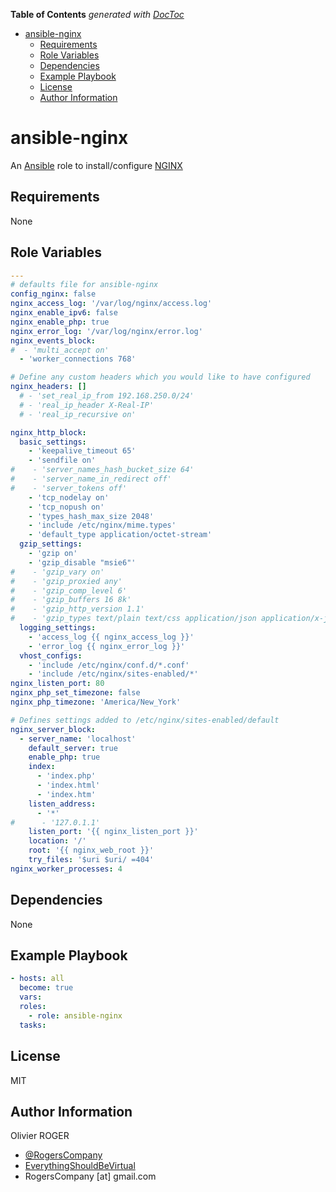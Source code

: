 <!-- START doctoc generated TOC please keep comment here to allow auto update -->
<!-- DON'T EDIT THIS SECTION, INSTEAD RE-RUN doctoc TO UPDATE -->
**Table of Contents**  *generated with [DocToc](https://github.com/thlorenz/doctoc)*

- [ansible-nginx](#ansible-nginx)
  - [Requirements](#requirements)
  - [Role Variables](#role-variables)
  - [Dependencies](#dependencies)
  - [Example Playbook](#example-playbook)
  - [License](#license)
  - [Author Information](#author-information)

<!-- END doctoc generated TOC please keep comment here to allow auto update -->

# ansible-nginx

An [Ansible](https://www.ansible) role to install/configure [NGINX](http://nginx.org)

## Requirements

None

## Role Variables

```yaml
---
# defaults file for ansible-nginx
config_nginx: false
nginx_access_log: '/var/log/nginx/access.log'
nginx_enable_ipv6: false
nginx_enable_php: true
nginx_error_log: '/var/log/nginx/error.log'
nginx_events_block:
#  - 'multi_accept on'
  - 'worker_connections 768'

# Define any custom headers which you would like to have configured
nginx_headers: []
  # - 'set_real_ip_from 192.168.250.0/24'
  # - 'real_ip_header X-Real-IP'
  # - 'real_ip_recursive on'

nginx_http_block:
  basic_settings:
    - 'keepalive_timeout 65'
    - 'sendfile on'
#    - 'server_names_hash_bucket_size 64'
#    - 'server_name_in_redirect off'
#    - 'server_tokens off'
    - 'tcp_nodelay on'
    - 'tcp_nopush on'
    - 'types_hash_max_size 2048'
    - 'include /etc/nginx/mime.types'
    - 'default_type application/octet-stream'
  gzip_settings:
    - 'gzip on'
    - 'gzip_disable "msie6"'
#    - 'gzip_vary on'
#    - 'gzip_proxied any'
#    - 'gzip_comp_level 6'
#    - 'gzip_buffers 16 8k'
#    - 'gzip_http_version 1.1'
#    - 'gzip_types text/plain text/css application/json application/x-javascript text/xml application/xml application/xml+rss text/javascript'
  logging_settings:
    - 'access_log {{ nginx_access_log }}'
    - 'error_log {{ nginx_error_log }}'
  vhost_configs:
    - 'include /etc/nginx/conf.d/*.conf'
    - 'include /etc/nginx/sites-enabled/*'
nginx_listen_port: 80
nginx_php_set_timezone: false
nginx_php_timezone: 'America/New_York'

# Defines settings added to /etc/nginx/sites-enabled/default
nginx_server_block:
  - server_name: 'localhost'
    default_server: true
    enable_php: true
    index:
      - 'index.php'
      - 'index.html'
      - 'index.htm'
    listen_address:
      - '*'
#      - '127.0.1.1'
    listen_port: '{{ nginx_listen_port }}'
    location: '/'
    root: '{{ nginx_web_root }}'
    try_files: '$uri $uri/ =404'
nginx_worker_processes: 4
```

## Dependencies

None

## Example Playbook

```yaml
- hosts: all
  become: true
  vars:
  roles:
    - role: ansible-nginx
  tasks:
```

## License

MIT

## Author Information

Olivier ROGER

-   [@RogersCompany](https://www.twitter.com/RogersCompany)
-   [EverythingShouldBeVirtual](http://everythingshouldbevirtual.com)
-   RogersCompany [at] gmail.com
